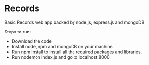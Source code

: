 # Records

Basic Records web app backed by node.js, express.js and mongoDB

Steps to run:
* Download the code
* Install node, npm and mongoDB on your machine.
* Run npm install to install all the required packages and libraries.
* Run nodemon index.js and go to localhost:8000
